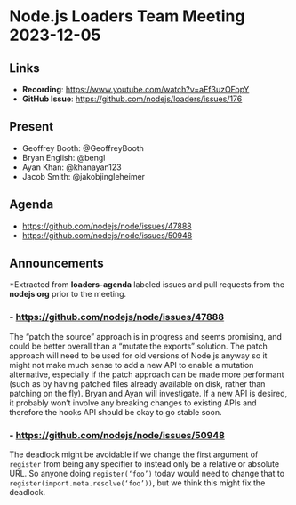 # Node.js Loaders Team Meeting 2023-12-05

## Links

* **Recording**: https://www.youtube.com/watch?v=aEf3uzOFopY
* **GitHub Issue**: https://github.com/nodejs/loaders/issues/176

## Present

* Geoffrey Booth: @GeoffreyBooth
* Bryan English: @bengl
* Ayan Khan: @khanayan123
* Jacob Smith: @jakobjingleheimer

## Agenda

- https://github.com/nodejs/node/issues/47888
- https://github.com/nodejs/node/issues/50948

## Announcements

*Extracted from **loaders-agenda** labeled issues and pull requests from the **nodejs org** prior to the meeting.

### - https://github.com/nodejs/node/issues/47888

The “patch the source” approach is in progress and seems promising, and could be
better overall than a “mutate the exports” solution. The patch approach will
need to be used for old versions of Node.js anyway so it might not make much
sense to add a new API to enable a mutation alternative, especially if the patch
approach can be made more performant (such as by having patched files already
available on disk, rather than patching on the fly). Bryan and Ayan will
investigate. If a new API is desired, it probably won’t involve any breaking 
changes to existing APIs and therefore the hooks API should be okay to go stable 
soon.

### - https://github.com/nodejs/node/issues/50948

The deadlock might be avoidable if we change the first argument of `register` from being any specifier to instead only be a relative or absolute URL. So anyone doing `register(‘foo’)` today would need to change that to `register(import.meta.resolve(‘foo’))`, but we think this might fix the deadlock.
